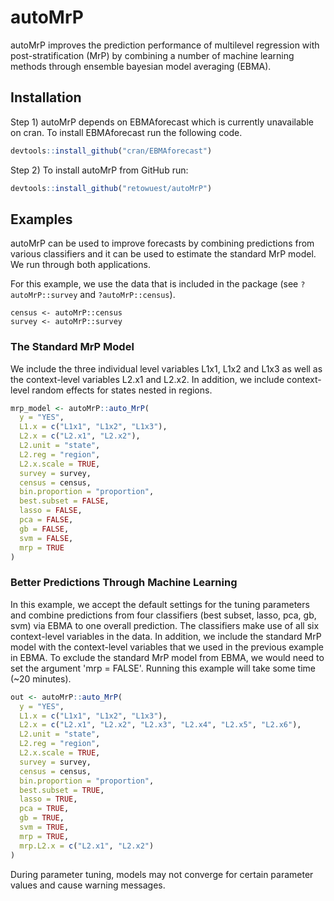 # autoMrP
autoMrP improves the prediction performance of multilevel regression with post-stratification (MrP) by combining a number of machine learning methods through ensemble bayesian model averaging (EBMA).

## Installation
Step 1) autoMrP depends on EBMAforecast which is currently unavailable on cran. To install EBMAforecast run the following code.

```R
devtools::install_github("cran/EBMAforecast")
```

Step 2) To install autoMrP from GitHub run:

```R
devtools::install_github("retowuest/autoMrP")
```

## Examples

autoMrP can be used to improve forecasts by combining predictions from various classifiers and it can be used to estimate the standard MrP model. We run through both applications.

For this example, we use the data that is included in the package (see `?autoMrP::survey` and `?autoMrP::census`).

```Running
census <- autoMrP::census
survey <- autoMrP::survey
```

### The Standard MrP Model

We  include the three individual level variables L1x1, L1x2 and L1x3 as well as the context-level variables L2.x1 and L2.x2. In addition, we include context-level random effects for states nested in regions.

```R
mrp_model <- autoMrP::auto_MrP(
  y = "YES",
  L1.x = c("L1x1", "L1x2", "L1x3"),
  L2.x = c("L2.x1", "L2.x2"),
  L2.unit = "state",
  L2.reg = "region",
  L2.x.scale = TRUE,
  survey = survey,
  census = census,
  bin.proportion = "proportion",
  best.subset = FALSE,
  lasso = FALSE,
  pca = FALSE,
  gb = FALSE,
  svm = FALSE,
  mrp = TRUE
)
```


### Better Predictions Through Machine Learning

In this example, we accept the default settings for the tuning parameters and combine predictions from four classifiers (best subset, lasso, pca, gb, svm) via EBMA to one overall prediction. The classifiers make use of all six context-level variables in the data. In addition, we include the standard MrP model with the context-level variables that we used in the previous example in EBMA. To exclude the standard MrP model from EBMA, we would need to set the argument 'mrp = FALSE'. Running this example will take some time (~20 minutes).

```R
out <- autoMrP::auto_MrP(
  y = "YES",
  L1.x = c("L1x1", "L1x2", "L1x3"),
  L2.x = c("L2.x1", "L2.x2", "L2.x3", "L2.x4", "L2.x5", "L2.x6"),
  L2.unit = "state",
  L2.reg = "region",
  L2.x.scale = TRUE,
  survey = survey,
  census = census,
  bin.proportion = "proportion",
  best.subset = TRUE,
  lasso = TRUE,
  pca = TRUE,
  gb = TRUE,
  svm = TRUE,
  mrp = TRUE,
  mrp.L2.x = c("L2.x1", "L2.x2")
)
```

During parameter tuning, models may not converge for certain parameter values and cause warning messages.